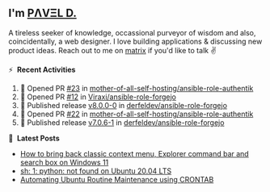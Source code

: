 ## I'm [PΛVΞL D.][homepage]

A tireless seeker of knowledge, occassional purveyor of wisdom and also, coincidentally, a web designer. I love building applications & discussing new product ideas. Reach out to me on [matrix][matrixto] if you'd like to talk ✌️


[homepage]: https://l.dimov.xyz/page?ref=github.com
[matrixto]: https://l.dimov.xyz/matrix?ref=github.com
[github]: https://l.dimov.xyz/github?ref=github.com

:zap: &nbsp;**Recent Activities**
  
<!--START_SECTION:activity-->
1. 💪 Opened PR [#23](https://github.com/mother-of-all-self-hosting/ansible-role-authentik/pull/23) in [mother-of-all-self-hosting/ansible-role-authentik](https://github.com/mother-of-all-self-hosting/ansible-role-authentik)
2. 💪 Opened PR [#12](https://github.com/Viraxi/ansible-role-forgejo/pull/12) in [Viraxi/ansible-role-forgejo](https://github.com/Viraxi/ansible-role-forgejo)
3. 🚀 Published release [v8.0.0-0](https://github.com/derfeldev/ansible-role-forgejo/releases/tag/v8.0.0-0) in [derfeldev/ansible-role-forgejo](https://github.com/derfeldev/ansible-role-forgejo)
4. 💪 Opened PR [#22](https://github.com/mother-of-all-self-hosting/ansible-role-authentik/pull/22) in [mother-of-all-self-hosting/ansible-role-authentik](https://github.com/mother-of-all-self-hosting/ansible-role-authentik)
5. 🚀 Published release [v7.0.6-1](https://github.com/derfeldev/ansible-role-forgejo/releases/tag/v7.0.6-1) in [derfeldev/ansible-role-forgejo](https://github.com/derfeldev/ansible-role-forgejo)
<!--END_SECTION:activity-->

📑 &nbsp;**Latest Posts**

<!-- DIMOV-POST-LIST:START -->
- [How to bring back classic context menu, Explorer command bar and search box on Windows 11](https://www.dimov.xyz/how-to-bring-back-classic-context-menu-explorer-command-bar-and-search-box-on-windows-11/)
- [sh: 1: python: not found on Ubuntu 20.04 LTS](https://www.dimov.xyz/sh-1-python-not-found/)
- [Automating Ubuntu Routine Maintenance using CRONTAB](https://www.dimov.xyz/automating-ubuntu-routine-maintenance-using-crontab/)
<!-- DIMOV-POST-LIST:END -->
